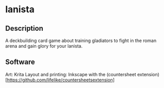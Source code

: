 # lanista
## Description
A deckbuilding card game about training gladiators to fight in the roman arena and gain glory for your lanista.


## Software
Art: Krita
Layout and printing: Inkscape with the (countersheet extension)[https://github.com/lifelike/countersheetsextension]
